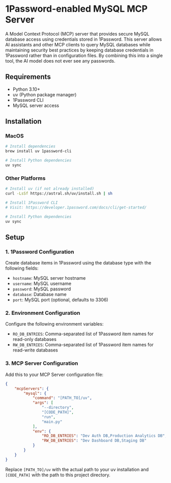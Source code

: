 # 1Password-enabled MySQL MCP Server

A Model Context Protocol (MCP) server that provides secure MySQL database access using credentials stored in 1Password. This server allows AI assistants and other MCP clients to query MySQL databases while maintaining security best practices by keeping database credentials in 1Password rather than in configuration files. By combining this into a single tool, the AI model does not ever see any passwords.

## Requirements

- Python 3.10+
- uv (Python package manager)
- 1Password CLI
- MySQL server access

## Installation

### MacOS

```bash
# Install dependencies
brew install uv 1password-cli

# Install Python dependencies
uv sync
```

### Other Platforms

```bash
# Install uv (if not already installed)
curl -LsSf https://astral.sh/uv/install.sh | sh

# Install 1Password CLI
# Visit: https://developer.1password.com/docs/cli/get-started/

# Install Python dependencies
uv sync
```

## Setup

### 1. 1Password Configuration

Create database items in 1Password using the database type with the following fields:

- `hostname`: MySQL server hostname
- `username`: MySQL username
- `password`: MySQL password
- `database`: Database name
- `port`: MySQL port (optional, defaults to 3306)

### 2. Environment Configuration

Configure the following environment variables:

- `RO_DB_ENTRIES`: Comma-separated list of 1Password item names for read-only databases
- `RW_DB_ENTRIES`: Comma-separated list of 1Password item names for read-write databases

### 3. MCP Server Configuration

Add this to your MCP Server configuration file:

```json
{
    "mcpServers": {
        "mysql": {
            "command": "[PATH_TO]/uv",
            "args": [
                "--directory",
                "[CODE_PATH]",
                "run",
                "main.py"
            ],
            "env": {
                "RO_DB_ENTRIES": "Dev Auth DB,Production Analytics DB",
                "RW_DB_ENTRIES": "Dev Dashboard DB,Staging DB"
            }
        }
    }
}
```

Replace `[PATH_TO]/uv` with the actual path to your uv installation and `[CODE_PATH]` with the path to this project directory.

